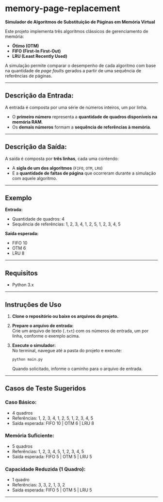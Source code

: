 # memory-page-replacement

**Simulador de Algoritmos de Substituição de Páginas em Memória Virtual**

Este projeto implementa três algoritmos clássicos de gerenciamento de memória:

- **Ótimo (OTM)**  
- **FIFO (First-In First-Out)**  
- **LRU (Least Recently Used)**  

A simulação permite comparar o desempenho de cada algoritmo com base na quantidade de *page faults* gerados a partir de uma sequência de referências de páginas.

---

## Descrição da Entrada:

A entrada é composta por uma série de números inteiros, um por linha.  

- O **primeiro número** representa a **quantidade de quadros disponíveis na memória RAM**.  
- Os **demais números** formam a **sequência de referências à memória**.

---

## Descrição da Saída:

A saída é composta por **três linhas**, cada uma contendo:  

- A **sigla de um dos algoritmos** (`FIFO`, `OTM`, `LRU`)  
- E a **quantidade de faltas de página** que ocorreram durante a simulação com aquele algoritmo.

---

## Exemplo

**Entrada:**
- Quantidade de quadros: 4  
- Sequência de referências: 1, 2, 3, 4, 1, 2, 5, 1, 2, 3, 4, 5  

**Saída esperada:**
- FIFO 10  
- OTM 6  
- LRU 8

---

## Requisitos

- Python 3.x

---

## Instruções de Uso

1. **Clone o repositório ou baixe os arquivos do projeto.**

2. **Prepare o arquivo de entrada:**  
   Crie um arquivo de texto (`.txt`) com os números de entrada, um por linha, conforme o exemplo acima.

3. **Execute o simulador:**  
   No terminal, navegue até a pasta do projeto e execute:

   ```bash
   python main.py
   ```

   Quando solicitado, informe o caminho para o arquivo de entrada.

---

## Casos de Teste Sugeridos

### Caso Básico:
- 4 quadros
- Referências: 1, 2, 3, 4, 1, 2, 5, 1, 2, 3, 4, 5  
- Saída esperada: FIFO 10 | OTM 6 | LRU 8

### Memória Suficiente:
- 5 quadros
- Referências: 1, 2, 3, 4, 5, 1, 2, 3, 4, 5  
- Saída esperada: FIFO 5 | OTM 5 | LRU 5

### Capacidade Reduzida (1 Quadro):
- 1 quadro
- Referências: 3, 3, 2, 1, 3, 2  
- Saída esperada: FIFO 5 | OTM 5 | LRU 5

---
